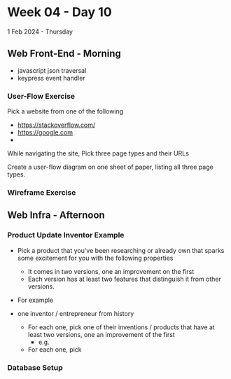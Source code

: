 # Week 04 - Day 10
1 Feb 2024 - Thursday

## Web Front-End - Morning

* javascript json traversal
* keypress event handler

### User-Flow Exercise

Pick a website from one of the following
* https://stackoverflow.com/
* https://google.com
* 

While navigating the site, Pick three page types and their URLs

Create a user-flow diagram on one sheet of paper,
listing all three page types.

### Wireframe Exercise



## Web Infra - Afternoon

### Product Update Inventor Example

* Pick a product that you've been researching or already own that sparks some excitement for you with the following properties
  * It comes in two versions, one an improvement on the first
  * Each version has at least two features that distinguish it from other versions.

* For example 
* one inventor / entrepreneur from history
  * For each one, pick one of their inventions / products that have at least two versions, one an improvement of the first
    * e.g. 
  * For each one, pick 

### Database Setup
